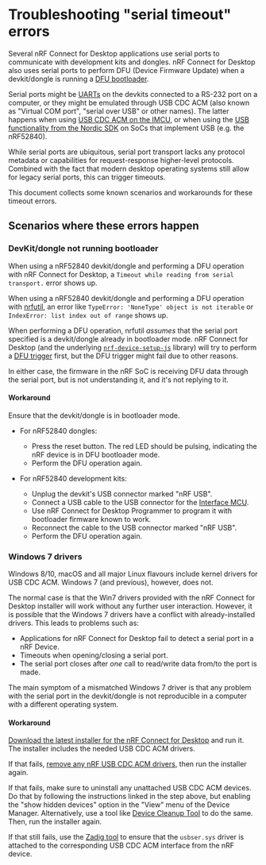 # Troubleshooting "serial timeout" errors

Several nRF Connect for Desktop applications use serial ports to communicate
with development kits and dongles. nRF Connect for Desktop also uses serial
ports to perform DFU (Device Firmware Update) when a devkit/dongle is running a
[DFU bootloader](http://infocenter.nordicsemi.com/topic/com.nordic.infocenter.sdk5.v15.0.0/sdk_app_serial_dfu_bootloader.html?cp=4_0_0_4_3_4).

Serial ports might be
[UARTs](http://infocenter.nordicsemi.com/topic/com.nordic.infocenter.nrf52840.ps/uart.html?cp=2_0_0_5_32)
on the devkits connected to a RS-232 port on a computer, or they might be
emulated through USB CDC ACM (also known as "Virtual COM port", "serial over
USB" or other names). The latter happens when using
[USB CDC ACM on the IMCU](http://infocenter.nordicsemi.com/topic/com.nordic.infocenter.nrf52/dita/nrf52/development/preview_dev_kit/vir_com_port.html?cp=2_1_5_4_1),
or when using the
[USB functionality from the Nordic SDK](http://infocenter.nordicsemi.com/topic/com.nordic.infocenter.sdk5.v15.0.0/lib_usbd_class_cdc.html?cp=4_0_0_3_51_8_3)
on SoCs that implement USB (e.g. the nRF52840).

While serial ports are ubiquitous, serial port transport lacks any protocol
metadata or capabilities for request-response higher-level protocols. Combined
with the fact that modern desktop operating systems still allow for legacy
serial ports, this can trigger timeouts.

This document collects some known scenarios and workarounds for these timeout
errors.

## Scenarios where these errors happen

### DevKit/dongle not running bootloader

When using a nRF52840 devkit/dongle and performing a DFU operation with nRF
Connect for Desktop, a `Timeout while reading from serial transport.` error
shows up.

When using a nRF52840 devkit/dongle and performing a DFU operation with
[nrfutil](https://github.com/NordicSemiconductor/pc-nrfutil/), an error like
`TypeError: 'NoneType' object is not iterable` or
`IndexError: list index out of range` shows up.

When performing a DFU operation, nrfutil _assumes_ that the serial port
specified is a devkit/dongle already in bootloader mode. nRF Connect for Desktop
(and the underlying
[`nrf-device-setup-js`](https://github.com/NordicSemiconductor/nrf-device-setup-js)
library) will try to perform a
[DFU trigger](http://infocenter.nordicsemi.com/topic/com.nordic.infocenter.sdk5.v15.0.0/lib_dfu_trigger_usb.html)
first, but the DFU trigger might fail due to other reasons.

In either case, the firmware in the nRF SoC is receiving DFU data through the
serial port, but is not understanding it, and it's not replying to it.

#### Workaround

Ensure that the devkit/dongle is in bootloader mode.

-   For nRF52840 dongles:

    -   Press the reset button. The red LED should be pulsing, indicating the
        nRF device is in DFU bootloader mode.
    -   Perform the DFU operation again.

-   For nRF52840 development kits:
    -   Unplug the devkit's USB connector marked "nRF USB".
    -   Connect a USB cable to the USB connector for the
        [Interface MCU](http://infocenter.nordicsemi.com/topic/com.nordic.infocenter.nrf52/dita/nrf52/development/nrf52840_pdk/if_mcu.html).
    -   Use nRF Connect for Desktop Programmer to program it with bootloader
        firmware known to work.
    -   Reconnect the cable to the USB connector marked "nRF USB".
    -   Perform the DFU operation again.

### Windows 7 drivers

Windows 8/10, macOS and all major Linux flavours include kernel drivers for USB
CDC ACM. Windows 7 (and previous), however, does not.

The normal case is that the Win7 drivers provided with the nRF Connect for
Desktop installer will work without any further user interaction. However, it is
possible that the Windows 7 drivers have a conflict with already-installed
drivers. This leads to problems such as:

-   Applications for nRF Connect for Desktop fail to detect a serial port in a
    nRF Device.
-   Timeouts when opening/closing a serial port.
-   The serial port closes after _one_ call to read/write data from/to the port
    is made.

The main symptom of a mismatched Windows 7 driver is that any problem with the
serial port in the devkit/dongle is not reproducible in a computer with a
different operating system.

#### Workaround

[Download the latest installer for the nRF Connect for Desktop](https://github.com/NordicSemiconductor/pc-nrfconnect-launcher/releases)
and run it. The installer includes the needed USB CDC ACM drivers.

If that fails,
[remove any nRF USB CDC ACM drivers](https://docs.microsoft.com/en-us/windows-hardware/drivers/install/using-device-manager-to-uninstall-devices-and-driver-packages),
then run the installer again.

If that fails, make sure to uninstall any unattached USB CDC ACM devices. Do
that by following the instructions linked in the step above, but enabling the
"show hidden devices" option in the "View" menu of the Device Manager.
Alternatively, use a tool like
[Device Cleanup Tool](https://www.uwe-sieber.de/misc_tools_e.html) to do the
same. Then, run the installer again.

If that still fails, use the [Zadig tool](https://zadig.akeo.ie/) to ensure that
the `usbser.sys` driver is attached to the corresponding USB CDC ACM interface
from the nRF device.
